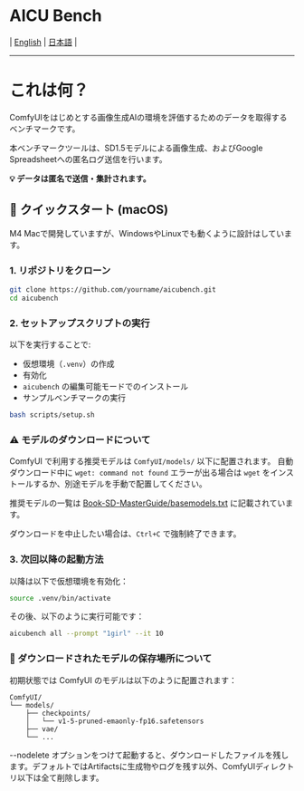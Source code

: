 # AICU Bench 

| [English](README.md) | [日本語](README.ja.md) |

---
# これは何？

ComfyUIをはじめとする画像生成AIの環境を評価するためのデータを取得するベンチマークです。

本ベンチマークツールは、SD1.5モデルによる画像生成、およびGoogle Spreadsheetへの匿名ログ送信を行います。

**💡 データは匿名で送信・集計されます。**

## 🔧 クイックスタート (macOS)

M4 Macで開発していますが、WindowsやLinuxでも動くように設計はしています。

### 1. リポジトリをクローン

```bash
git clone https://github.com/yourname/aicubench.git
cd aicubench
```

### 2. セットアップスクリプトの実行

以下を実行することで:
- 仮想環境（`.venv`）の作成
- 有効化
- `aicubench` の編集可能モードでのインストール
- サンプルベンチマークの実行

```bash
bash scripts/setup.sh
```

### ⚠️ モデルのダウンロードについて

ComfyUI で利用する推奨モデルは `ComfyUI/models/` 以下に配置されます。
自動ダウンロード中に `wget: command not found` エラーが出る場合は `wget` をインストールするか、別途モデルを手動で配置してください。

推奨モデルの一覧は [Book-SD-MasterGuide/basemodels.txt](https://github.com/aicuai/Book-SD-MasterGuide/blob/main/basemodels.txt) に記載されています。

ダウンロードを中止したい場合は、`Ctrl+C` で強制終了できます。

### 3. 次回以降の起動方法

以降は以下で仮想環境を有効化：

```bash
source .venv/bin/activate
```

その後、以下のように実行可能です：

```bash
aicubench all --prompt "1girl" --it 10
```

### 📁 ダウンロードされたモデルの保存場所について

初期状態では ComfyUI のモデルは以下のように配置されます：

```
ComfyUI/
└── models/
    ├── checkpoints/
    │   └── v1-5-pruned-emaonly-fp16.safetensors
    ├── vae/
    └── ...
```

--nodelete オプションをつけて起動すると、ダウンロードしたファイルを残します。デフォルトではArtifactsに生成物やログを残す以外、ComfyUIディレクトリ以下は全て削除します。